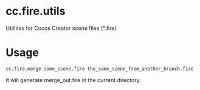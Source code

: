 # cc.fire.utils
Utilities for Cocos Creator scene files (*.fire)

# Usage

    cc.fire.merge some_scene.fire the_same_scene_from_another_branch.fire

It will generate merge_out.fire in the current directory. 
